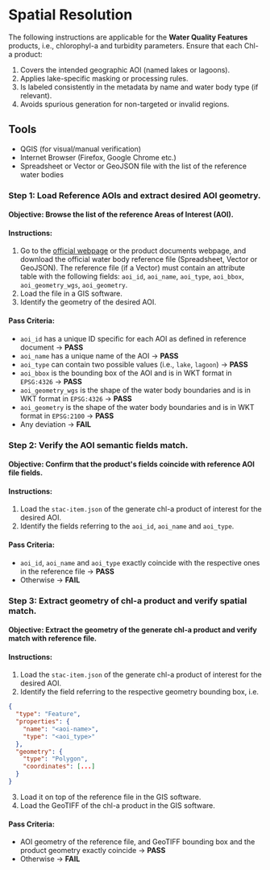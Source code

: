 # Spatial Resolution
The following instructions are applicable for the **Water Quality Features** products, i.e., chlorophyl-a and turbidity parameters. Ensure that each Chl-a product:
1. Covers the intended geographic AOI (named lakes or lagoons).
2. Applies lake-specific masking or processing rules.
3. Is labeled consistently in the metadata by name and water body type (if relevant).
4. Avoids spurious generation for non-targeted or invalid regions.

## Tools
- QGIS (for visual/manual verification)
- Internet Browser (Firefox, Google Chrome etc.)
- Spreadsheet or Vector or GeoJSON file with the list of the reference water bodies

### Step 1: Load Reference AOIs and extract desired AOI geometry.
#### Objective: Browse the list of the reference Areas of Interest (AOI).
#### Instructions:
1. Go to the [official webpage](https://www.heloisa.gr) or the product documents webpage, and download the official water body reference file (Spreadsheet, Vector or GeoJSON). The reference file (if a Vector) must contain an attribute table with the following fields: `aoi_id`, `aoi_name`, `aoi_type`, `aoi_bbox`, `aoi_geometry_wgs`, `aoi_geometry`.
2. Load the file in a GIS software.
3. Identify the geometry of the desired AOI.

#### Pass Criteria:
- `aoi_id` has a unique ID specific for each AOI as defined in reference document → **PASS**
- `aoi_name` has a unique name of the AOI → **PASS**
- `aoi_type` can contain two possible values (i.e., `lake`, `lagoon`) → **PASS**
- `aoi_bbox` is the bounding box of the AOI and is in WKT format in `EPSG:4326` → **PASS**
- `aoi_geometry_wgs` is the shape of the water body boundaries and is in WKT format in `EPSG:4326` → **PASS**
- `aoi_geometry` is the shape of the water body boundaries and is in WKT format in `EPSG:2100` → **PASS**
- Any deviation → **FAIL**

### Step 2: Verify the AOI semantic fields match.
#### Objective: Confirm that the product's fields coincide with reference AOI file fields.
#### Instructions:
1. Load the `stac-item.json` of the generate chl-a product of interest for the desired AOI.
2. Identify the fields referring to the `aoi_id`, `aoi_name` and `aoi_type`.

#### Pass Criteria:
- `aoi_id`, `aoi_name` and `aoi_type` exactly coincide with the respective ones in the reference file → **PASS**  
- Otherwise → **FAIL**

### Step 3: Extract geometry of chl-a product and verify spatial match.
#### Objective: Extract the geometry of the generate chl-a product and verify match with reference file.
#### Instructions:
1. Load the `stac-item.json` of the generate chl-a product of interest for the desired AOI.
2. Identify the field referring to the respective geometry bounding box, i.e.
```json
{
  "type": "Feature",
  "properties": {
    "name": "<aoi-name>",
    "type": "<aoi_type>"
  },
  "geometry": {
    "type": "Polygon",
    "coordinates": [...]
  }
}
```
3. Load it on top of the reference file in the GIS software.
4. Load the GeoTIFF of the chl-a product in the GIS software.

#### Pass Criteria:
- AOI geometry of the reference file, and GeoTIFF bounding box and the product geometry exactly coincide → **PASS**  
- Otherwise → **FAIL**